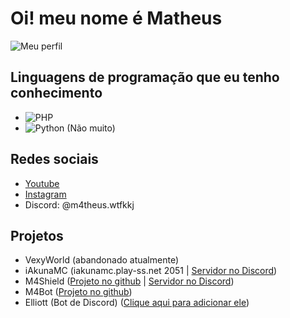 # Oi! meu nome é Matheus
![Meu perfil](https://github-stats-alpha.vercel.app/api/?username=m4theuswtfkkj&cc=000000&tc=7759b5&ic=9c6bff&bc=402773)
## Linguagens de programação que eu tenho conhecimento
- ![PHP](https://img.shields.io/badge/PHP-1a1a1a?style=for-the-badge&logo=php&logoColor=a436ff)
- ![Python](https://img.shields.io/badge/PYTHON-1a1a1a?style=for-the-badge&logo=python&logoColor=a436ff) (Não muito)
## Redes sociais
- [Youtube](https://youtube.com/@m4theus.wtfkkj)
- [Instagram](https://instagram.com/m4theus.wtfkkj)
- Discord: @m4theus.wtfkkj
## Projetos
- VexyWorld (abandonado atualmente)
- iAkunaMC (iakunamc.play-ss.net 2051 | [Servidor no Discord](https://dsc.gg/iakunamc))
- M4Shield ([Projeto no github](https://github.com/m4theuswtfkkj/m4shield) | [Servidor no Discord](https://discord.com/invite/b2VCfma42h))
- M4Bot ([Projeto no github](https://github.com/m4theuswtfkkj/m4bot))
- Elliott (Bot de Discord) ([Clique aqui para adicionar ele](https://discord.com/oauth2/authorize?client_id=1163489170522636369&permissions=8&scope=bot+applications.commands))
